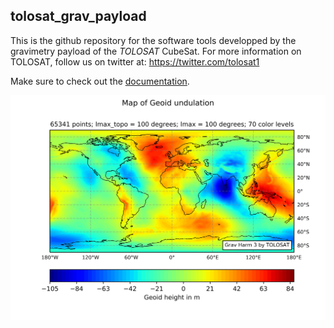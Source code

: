 ## tolosat_grav_payload
This is the github repository for the software tools developped by the gravimetry payload of the _TOLOSAT_ CubeSat. 
For more information on TOLOSAT, follow us on twitter at: https://twitter.com/tolosat1
<imq src="images/Tolosat_logo.png" width="100">

Make sure to check out the [documentation](doc/documentation.md).

<img src="doc/images/geoid_map.png" width="700">

